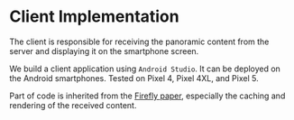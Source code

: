 # Client Implementation

The client is responsible for receiving the panoramic content from the server and displaying it on the smartphone screen. 

We build a client application using `Android Studio`. It can be deployed on the Android smartphones. Tested on Pixel 4, Pixel 4XL, and Pixel 5. 

Part of code is inherited from the [Firefly paper](https://www.usenix.org/system/files/atc20-liu-xing.pdf), especially the caching and rendering of the received content.  
